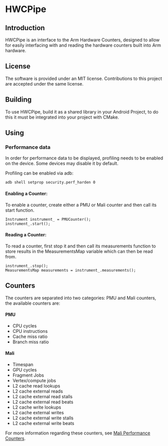 # HWCPipe


## Introduction

HWCPipe is an interface to the Arm Hardware Counters, designed to allow for easily interfacing with and reading the hardware counters built into Arm hardware.


## License

The software is provided under an MIT license. Contributions to this project are accepted under the same license.


## Building

To use HWCPipe, build it as a shared library in your Android Project, to do this it must be integrated into your project with CMake.


## Using

### Performance data

In order for performance data to be displayed, profiling needs to be enabled on the device.
Some devices may disable it by default.

Profiling can be enabled via adb:

```
adb shell setprop security.perf_harden 0
```

#### Enabling a Counter:

To enable a counter, create either a PMU or Mali counter and then call its start function.

```
Instrument instrument_ = PMUCounter();
instrument_.start();
```

#### Reading a Counter:

To read a counter, first stop it and then call its measurements function to store results in the MeasurementsMap variable which can then be read from.

```
instrument_.stop();
MeasurementsMap measurements = instrument_.measurements();
```


## Counters

The counters are separated into two categories: PMU and Mali counters, the available counters are:

#### PMU

 - CPU cycles
 - CPU instructions
 - Cache miss ratio
 - Branch miss ratio

#### Mali

 - Timespan
 - GPU cycles
 - Fragment Jobs
 - Vertex/compute jobs
 - L2 cache read lookups
 - L2 cache external reads
 - L2 cache external read stalls
 - L2 cache external read beats
 - L2 cache write lookups
 - L2 cache external writes
 - L2 cache external write stalls
 - L2 cache external write beats

For more information regarding these counters, see [Mali Performance Counters](https://community.arm.com/graphics/b/blog/posts/mali-bifrost-family-performance-counters).
